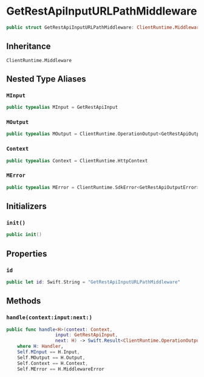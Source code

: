 # GetRestApiInputURLPathMiddleware

``` swift
public struct GetRestApiInputURLPathMiddleware: ClientRuntime.Middleware 
```

## Inheritance

`ClientRuntime.Middleware`

## Nested Type Aliases

### `MInput`

``` swift
public typealias MInput = GetRestApiInput
```

### `MOutput`

``` swift
public typealias MOutput = ClientRuntime.OperationOutput<GetRestApiOutputResponse>
```

### `Context`

``` swift
public typealias Context = ClientRuntime.HttpContext
```

### `MError`

``` swift
public typealias MError = ClientRuntime.SdkError<GetRestApiOutputError>
```

## Initializers

### `init()`

``` swift
public init() 
```

## Properties

### `id`

``` swift
public let id: Swift.String = "GetRestApiInputURLPathMiddleware"
```

## Methods

### `handle(context:input:next:)`

``` swift
public func handle<H>(context: Context,
                  input: GetRestApiInput,
                  next: H) -> Swift.Result<ClientRuntime.OperationOutput<GetRestApiOutputResponse>, MError>
    where H: Handler,
    Self.MInput == H.Input,
    Self.MOutput == H.Output,
    Self.Context == H.Context,
    Self.MError == H.MiddlewareError
```
